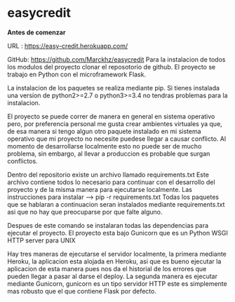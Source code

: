 # easycredit


 **Antes de comenzar**


URL : https://easy-credit.herokuapp.com/


GitHub: https://github.com/Marckhz/easycredit
Para la instalacion de todos los modulos del proyecto clonar el reposotorio de github. 
El proyecto se trabajo en Python con el microframework Flask. 



La instalacion de los paquetes se realiza mediante pip. Si tienes instalada una version de python2>=2.7 o python3>=3.4
no tendras problemas para la instalacion. 

El proyecto se puede correr de manera en general en sistema operativo pero, por preferencia personal me gusta crear ambientes virtuales ya que, de esa manera si tengo algun otro paquete instalado en mi sistema operativo que mi proyecto no necesite puedese llegar a causar conflicto. Al momento de desarrollarse localmente esto no puede ser de mucho problema, sin embargo, al llevar a produccion es probable que surgan conflictos.

Dentro del repositorio existe un archivo llamado requirements.txt  Este archivo contiene todos lo necesario
para continuar con el desarrollo del proyecto y de la misma manera para ejecutarse localmente.
Las instrucciones para instalar --> pip -r requirements.txt
Todas los paquetes que se hablaran a continuacion seran instalados mediante requirements.txt  asi que no hay que preocuparse por que falte alguno.

Despues de este comando se instalaran todas las dependencias para ejecutar el proyecto. 
El proyecto esta bajo Gunicorn que es un Python WSGI HTTP server para UNIX

Hay tres maneras de ejecutarse el servidor localmente, la primera mediante Heroku, la aplicacion esta alojada en Heroku, asi que es bueno ejecutar la aplicacion de esta manera pues nos da el historial de los errores que pueden llegar a pasar al darse el deploy. La segunda manera es ejecutar mediante Gunicorn, gunicorn es un tipo servidor HTTP este es simplemente mas robusto que el que contiene Flask por defecto. 
